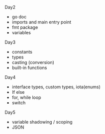 Day2
- go doc
- imports and main entry point
- fmt package
- variables

Day3
- constants
- types
- casting (conversion)
- built-in functions

Day4
- interface types, custom types, iota(enums)
- If else 
- for, while loop
- switch

Day5
- variable shadowing / scoping
- JSON

